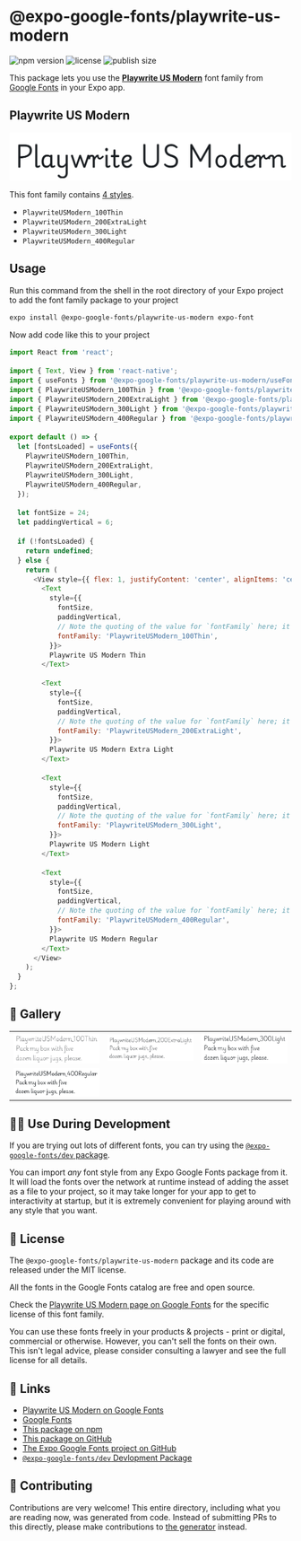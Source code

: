 # @expo-google-fonts/playwrite-us-modern

![npm version](https://flat.badgen.net/npm/v/@expo-google-fonts/playwrite-us-modern)
![license](https://flat.badgen.net/github/license/expo/google-fonts)
![publish size](https://flat.badgen.net/packagephobia/install/@expo-google-fonts/playwrite-us-modern)

This package lets you use the [**Playwrite US Modern**](https://fonts.google.com/specimen/Playwrite+US+Modern) font family from [Google Fonts](https://fonts.google.com/) in your Expo app.

## Playwrite US Modern

![Playwrite US Modern](./font-family.png)

This font family contains [4 styles](#-gallery).

- `PlaywriteUSModern_100Thin`
- `PlaywriteUSModern_200ExtraLight`
- `PlaywriteUSModern_300Light`
- `PlaywriteUSModern_400Regular`

## Usage

Run this command from the shell in the root directory of your Expo project to add the font family package to your project
```sh
expo install @expo-google-fonts/playwrite-us-modern expo-font
```

Now add code like this to your project
```js
import React from 'react';

import { Text, View } from 'react-native';
import { useFonts } from '@expo-google-fonts/playwrite-us-modern/useFonts';
import { PlaywriteUSModern_100Thin } from '@expo-google-fonts/playwrite-us-modern/100Thin';
import { PlaywriteUSModern_200ExtraLight } from '@expo-google-fonts/playwrite-us-modern/200ExtraLight';
import { PlaywriteUSModern_300Light } from '@expo-google-fonts/playwrite-us-modern/300Light';
import { PlaywriteUSModern_400Regular } from '@expo-google-fonts/playwrite-us-modern/400Regular';

export default () => {
  let [fontsLoaded] = useFonts({
    PlaywriteUSModern_100Thin,
    PlaywriteUSModern_200ExtraLight,
    PlaywriteUSModern_300Light,
    PlaywriteUSModern_400Regular,
  });

  let fontSize = 24;
  let paddingVertical = 6;

  if (!fontsLoaded) {
    return undefined;
  } else {
    return (
      <View style={{ flex: 1, justifyContent: 'center', alignItems: 'center' }}>
        <Text
          style={{
            fontSize,
            paddingVertical,
            // Note the quoting of the value for `fontFamily` here; it expects a string!
            fontFamily: 'PlaywriteUSModern_100Thin',
          }}>
          Playwrite US Modern Thin
        </Text>

        <Text
          style={{
            fontSize,
            paddingVertical,
            // Note the quoting of the value for `fontFamily` here; it expects a string!
            fontFamily: 'PlaywriteUSModern_200ExtraLight',
          }}>
          Playwrite US Modern Extra Light
        </Text>

        <Text
          style={{
            fontSize,
            paddingVertical,
            // Note the quoting of the value for `fontFamily` here; it expects a string!
            fontFamily: 'PlaywriteUSModern_300Light',
          }}>
          Playwrite US Modern Light
        </Text>

        <Text
          style={{
            fontSize,
            paddingVertical,
            // Note the quoting of the value for `fontFamily` here; it expects a string!
            fontFamily: 'PlaywriteUSModern_400Regular',
          }}>
          Playwrite US Modern Regular
        </Text>
      </View>
    );
  }
};

```

## 🔡 Gallery


||||
|-|-|-|
|![PlaywriteUSModern_100Thin](.//100Thin/PlaywriteUSModern_100Thin.ttf.png)|![PlaywriteUSModern_200ExtraLight](.//200ExtraLight/PlaywriteUSModern_200ExtraLight.ttf.png)|![PlaywriteUSModern_300Light](.//300Light/PlaywriteUSModern_300Light.ttf.png)||
|![PlaywriteUSModern_400Regular](.//400Regular/PlaywriteUSModern_400Regular.ttf.png)||||


## 👩‍💻 Use During Development

If you are trying out lots of different fonts, you can try using the [`@expo-google-fonts/dev` package](https://github.com/freeboub/google-fonts/tree/master/font-packages/dev#readme).

You can import *any* font style from any Expo Google Fonts package from it. It will load the fonts
over the network at runtime instead of adding the asset as a file to your project, so it may take longer
for your app to get to interactivity at startup, but it is extremely convenient
for playing around with any style that you want.

## 📖 License

The `@expo-google-fonts/playwrite-us-modern` package and its code are released under the MIT license.

All the fonts in the Google Fonts catalog are free and open source.

Check the [Playwrite US Modern page on Google Fonts](https://fonts.google.com/specimen/Playwrite+US+Modern) for the specific license of this font family.

You can use these fonts freely in your products & projects - print or digital, commercial or otherwise. However, you can't sell the fonts on their own. This isn't legal advice, please consider consulting a lawyer and see the full license for all details.

## 🔗 Links

- [Playwrite US Modern on Google Fonts](https://fonts.google.com/specimen/Playwrite+US+Modern)
- [Google Fonts](https://fonts.google.com/)
- [This package on npm](https://www.npmjs.com/package/@expo-google-fonts/playwrite-us-modern)
- [This package on GitHub](https://github.com/freeboub/google-fonts/tree/master/font-packages/playwrite-us-modern)
- [The Expo Google Fonts project on GitHub](https://github.com/freeboub/google-fonts)
- [`@expo-google-fonts/dev` Devlopment Package](https://github.com/freeboub/google-fonts/tree/master/font-packages/dev)

## 🤝 Contributing

Contributions are very welcome! This entire directory, including what you are reading now, was generated from code. Instead of submitting PRs to this directly, please make contributions to [the generator](https://github.com/freeboub/google-fonts/tree/master/packages/generator) instead.
